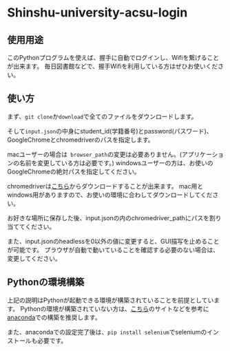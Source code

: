 # Shinshu-university-acsu-login

## 使用用途
このPythonプログラムを使えば、握手に自動でログインし、Wifiを繋げることが出来ます。
毎日図書館などで、握手Wifiを利用している方はぜひお使いください。

## 使い方
まず、`` git clone ``か``download``で全てのファイルをダウンロードします。

そして``input.json``の中身にstudent_id(学籍番号)とpassword(パスワード)、GoogleChromeとchromedriverのパスを指定します。


macユーザーの場合は`` browser_path``の変更は必要ありません。(アプリケーションの名前を変更している方は必要です。)
windowsユーザーの方は、お使いのGoogleChromeの絶対パスを指定してください。

chromedriverは[こちら](https://chromedriver.storage.googleapis.com/index.html?path=2.35/ "chromedirver")からダウンロードすることが出来ます。
mac用とwindows用がありますので、お使いの環境に合わしてダウンロードしてください。

お好きな場所に保存した後、input.jsonの内のchromedriver_pathにパスを割り当ててください。


また、input.jsonのheadlessを0以外の値に変更すると、GUI描写を止めることが可能です。
プラウザが自動で動いていることを確認する必要のない場合は、変更してください。


## Pythonの環境構築
上記の説明はPythonが起動できる環境が構築されていることを前提としています。
Pythonの環境が構築されていない方は、[こちら](https://qiita.com/t2y/items/2a3eb58103e85d8064b6)のサイトなどを参考に[anaconda](https://www.anaconda.com/download/#macos)での構築を推奨します。

また、anacondaでの設定完了後は、``pip install selenium``でseleniumのインストールも必要です。
